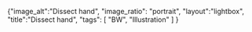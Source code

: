 {"image_alt":"Dissect hand",
"image_ratio": "portrait",
"layout":"lightbox",
"title":"Dissect hand",
 "tags": [
  "BW",
  "Illustration"
 ]
}